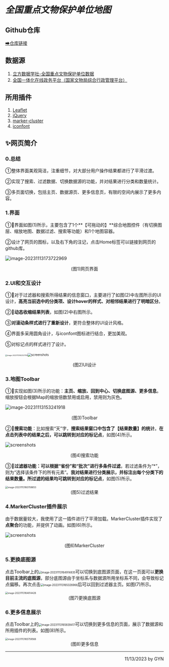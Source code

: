 # *全国重点文物保护单位地图*

## Github仓库

[➡仓库链接](https://github.com/moonlight216/moonlight216.github.io)

## 数据源

1. [立方数据学社-全国重点文物保护单位数据](https://mp.weixin.qq.com/s/Rf9V-mOu3B8lu93F1unVgg)
2. [全国一体化在线政务平台（国家文物局综合行政管理平台）](http://gl.ncha.gov.cn/#/public-service)

## 所用插件

1. [Leaflet](https://leafletjs.com/)
2. [jQuery](https://jquery.com/)
3. [marker-cluster](https://github.com/Leaflet/Leaflet.markercluster)
4. [iconfont](https://www.iconfont.cn/)

## ✨网页简介

### 0.总结

①整体界面美观简洁，注重细节，对大部分用户操作结果都进行了平滑过渡。

②实现了搜索、过滤数据、切换数据源的功能，并对结果进行分类和数量统计。

③多页面切换，包括主页、数据源页、更多信息页，有限的空间内展示了更多内容。



### 1.界面

①🌟界面如图(1)所示，主要包含了1个**【可拖动的】**综合地图控件（有切换图层、缩放地图、数据过滤、搜索等功能）和1个地图容器。

②设计了网页的图标，以及右下角的注记，点击Home标签可以链接到网页的github库。

![image-20231113173722969](image/image-20231113173722969.png)

<center>(图1)网页界面</center>



### 2.UI和交互设计

①🌟对于过滤器和搜索所得结果的信息窗口，主要进行了如图(2)中左图所示的UI设计，**高亮当前选中的分类项、设计hover的样式、对相邻结果进行了明暗区分**。

②🌟**动态收缩结果列表**，如图(2)中右图所示。

③**对滚动条样式进行了重新设计**，更符合整体的UI设计风格。

④界面多采用圆角设计，与iconfont图标进行结合，更加美观。

⑤对标记点的样式进行了设计。

​					<img src="image/image-20231113162537109.png" alt="image-20231113162537109" style="zoom: 37%;" /><img src="image/screenshots.gif" alt="screenshots" style="zoom: 69%;" />

<center>(图2)UI设计</center>



### 3.地图Toolbar

①🌟实现如图(3)所示的功能：**主页、缩放、回到中心、切换底图源、更多信息**。缩放按钮会根据Map的缩放倍数禁用或启用，禁用则为灰色。

![image-20231113153241918](image/image-20231113153241918.png)

<center>(图3)Toolbar</center>

②🌟**搜索功能**：比如搜索“天”字，**搜索结果窗口中包含了【结果数量】的统计**。**在点击列表中的结果之后，可以跳转到对应的标记点**，如图(4)所示。

![screenshots](image/screenshots1.gif)

<center>(图4)搜索功能</center>

③🌟**过滤器功能：**可以根据“省份”和“批次”进行**多条件过滤**，若过滤条件为“*”，则为“选择该条件下的所有元素”。**我对结果进行分类展示，并标注出每个分类下的结果数量。**所过滤的结果均可**跳转到对应的标记点**，如图(5)所示。

<img src="image/image-20231113160708653.png" alt="image-20231113160708653" style="zoom:50%;" />

<center>(图5)过滤结果</center>



### 4.MarkerCluster插件展示

由于数据量较大，我使用了这一插件进行了平滑加载。MarkerCluster插件实现了**点聚合**的功能，并提供了动画。如图(6)所示。

![screenshots](image/screenshots2.gif)

<center>(图6)MarkerCluster</center>



### 5.更换底图源

点击Toolbar上的<img src="image/image-20231113164914835.png" alt="image-20231113164914835" style="zoom: 60%;" />可以切换到底图源页面，在这一页面可以**更换目前主流的底图源**，部分底图源由于坐标系与数据源所用坐标系不同，会导致标记点偏移。再次点击<img src="image/image-20231113165326966.png" alt="image-20231113165326966" style="zoom: 60%;" />后可以回到过滤器主页。如图(7)所示。

<img src="image/image-20231113164814426.png" alt="image-20231113164814426" style="zoom:50%;" />

<center>(图7)更换底图源</center>



### 6.更多信息展示

点击Toolbar上的<img src="image/image-20231113165839417.png" alt="image-20231113165839417" style="zoom:60%;" />可以切换到更多信息的页面，展示了数据源和所用插件的列表。如图(8)所示。

<img src="image/image-20231113165759568.png" alt="image-20231113165759568" style="zoom:50%;" />

<center>(图8)更多信息</center>

------

<p align="right">11/13/2023 by GYN</p>
